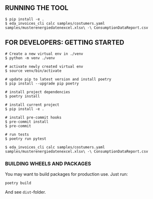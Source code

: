 ## RUNNING THE TOOL

    $ pip install -e .
    $ eda_invoices_cli calc samples/costumers.yaml  samples/musterenergiedatenexcel.xlsx\ -\ ConsumptionDataReport.csv


## FOR DEVELOPERS: GETTING STARTED

    # Create a new virtual env in ./venv
    $ python -m venv ./venv

    # activate newly created virtual env
    $ source venv/bin/activate

    # update pip to latest version and install poetry
    $ pip install --upgrade pip poetry

    # install project dependencies
    $ poetry install

    # install current project
    $ pip install -e .

    # install pre-commit hooks
    $ pre-commit install
    $ pre-commit

    # run tests
    $ poetry run pytest

    $ eda_invoices_cli calc samples/costumers.yaml  samples/musterenergiedatenexcel.xlsx\ -\ ConsumptionDataReport.csv


### BUILDING WHEELS AND PACKAGES

You may want to build packages for production use. Just run:

    poetry build

And see `dist`-folder.


